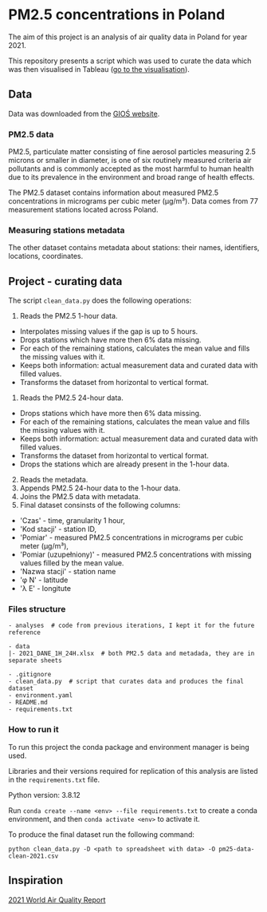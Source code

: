 # PM2.5 concentrations in Poland

The aim of this project is an analysis of air quality data in Poland for year 2021.

This repository presents a script which was used to curate the data which was then visualised in Tableau ([go to the visualisation](https://public.tableau.com/views/PowietrzewPolscew2021/Dashboard?:language=en-US&:display_count=n&:origin=viz_share_link)).

## Data

Data was downloaded from the [GIOŚ website](https://powietrze.gios.gov.pl/pjp/archives).

### PM2.5 data

PM2.5, particulate matter consisting of fine aerosol particles measuring 2.5 microns or smaller in diameter, is one of six routinely measured criteria air pollutants and is commonly accepted as the most harmful to human health due to its prevalence in the environment and broad range of health effects.

The PM2.5 dataset contains information about measured PM2.5 concentrations in micrograms per cubic meter (µg/m³). Data comes from 77 measurement stations located across Poland.

### Measuring stations metadata

The other dataset contains metadata about stations: their names, identifiers, locations, coordinates.

## Project - curating data

The script `clean_data.py` does the following operations:
1. Reads the PM2.5 1-hour data.
  - Interpolates missing values if the gap is up to 5 hours.
  - Drops stations which have more then 6% data missing.
  - For each of the remaining stations, calculates the mean value and fills the missing values with it.
  - Keeps both information: actual measurement data and curated data with filled values.
  - Transforms the dataset from horizontal to vertical format.
1. Reads the PM2.5 24-hour data.
  - Drops stations which have more then 6% data missing.
  - For each of the remaining stations, calculates the mean value and fills the missing values with it.
  - Keeps both information: actual measurement data and curated data with filled values.
  - Transforms the dataset from horizontal to vertical format.
  - Drops the stations which are already present in the 1-hour data.
2. Reads the metadata.
2. Appends PM2.5 24-hour data to the 1-hour data.
3. Joins the PM2.5 data with metadata.
4. Final dataset consinsts of the following columns:
  - 'Czas' - time, granularity 1 hour,
  - 'Kod stacji' - station ID,
  - 'Pomiar' - measured PM2.5 concentrations in micrograms per cubic meter (µg/m³),
  - 'Pomiar (uzupełniony)' - measured PM2.5 concentrations with missing values filled by the mean value.
  - 'Nazwa stacji' - station name
  - 'φ N' - latitude
  - 'λ E' - longitute

### Files structure

```
- analyses  # code from previous iterations, I kept it for the future reference

- data
|- 2021_DANE_1H_24H.xlsx  # both PM2.5 data and metadada, they are in separate sheets

- .gitignore
- clean_data.py  # script that curates data and produces the final dataset
- environment.yaml
- README.md
- requirements.txt
```

### How to run it

To run this project the conda package and environment manager is being used.

Libraries and their versions required for replication of this analysis are listed in the `requirements.txt` file.

Python version: 3.8.12

Run `conda create --name <env> --file requirements.txt` to create a conda environment, and then `conda activate <env>` to activate it.

To produce the final dataset run the following command:
```
python clean_data.py -D <path to spreadsheet with data> -O pm25-data-clean-2021.csv
```

## Inspiration

[2021 World Air Quality Report](https://www.iqair.com/us/world-air-quality-report)
